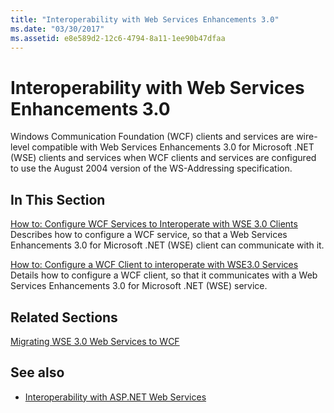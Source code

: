```yaml
---
title: "Interoperability with Web Services Enhancements 3.0"
ms.date: "03/30/2017"
ms.assetid: e8e589d2-12c6-4794-8a11-1ee90b47dfaa
---
```

# Interoperability with Web Services Enhancements 3.0

Windows Communication Foundation (WCF) clients and services are wire-level compatible with Web Services Enhancements 3.0 for Microsoft .NET (WSE) clients and services when WCF clients and services are configured to use the August 2004 version of the WS-Addressing specification.  
  
## In This Section  

 [How to: Configure WCF Services to Interoperate with WSE 3.0 Clients](how-to-configure-wcf-services-to-interoperate-with-wse-3-0-clients.md)  
 Describes how to configure a WCF service, so that a Web Services Enhancements 3.0 for Microsoft .NET (WSE) client can communicate with it.  
  
 [How to: Configure a WCF Client to interoperate with WSE3.0 Services](how-to-configure-a-wcf-client-to-interoperate-with-wse3-0-services.md)  
 Details how to configure a WCF client, so that it communicates with a Web Services Enhancements 3.0 for Microsoft .NET (WSE) service.  
  
## Related Sections  

 [Migrating WSE 3.0 Web Services to WCF](migrating-wse-3-0-web-services-to-wcf.md)  
  
## See also

- [Interoperability with ASP.NET Web Services](interop-with-aspnet-web-services.md)
